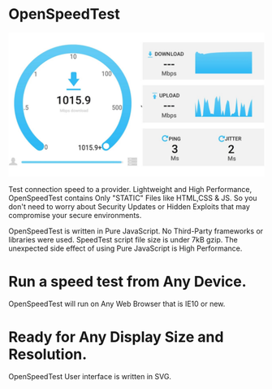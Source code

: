 # OpenSpeedTest

![](./openspeedtest-logo.jpg)

Test connection speed to a provider. Lightweight and High Performance, OpenSpeedTest contains Only "STATIC" Files like HTML,CSS & JS. So you don't need to worry about Security Updates or Hidden Exploits that may compromise your secure environments.

OpenSpeedTest is written in Pure JavaScript. No Third-Party frameworks or libraries were used. SpeedTest script file size is under 7kB gzip. The unexpected side effect of using Pure JavaScript is High Performance.

# Run a speed test from Any Device.

OpenSpeedTest will run on Any Web Browser that is IE10 or new.

# Ready for Any Display Size and Resolution.

OpenSpeedTest User interface is written in SVG.
